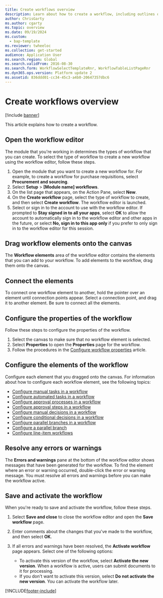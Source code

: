 ```yaml
---
title: Create workflows overview
description: Learn about how to create a workflow, including outlines on opening the workflow editor and configuring the properties of a workflow.
author: ChrisGarty
ms.author: cgarty
ms.topic: overview
ms.date: 09/19/2024
ms.custom: 
  - bap-template
ms.reviewer: twheeloc
ms.collection: get-started
audience: Application User
ms.search.region: Global
ms.search.validFrom: 2016-08-30
ms.search.form: WorkflowSelectTemplateRnr, WorkflowTableListPageRnr
ms.dyn365.ops.version: Platform update 2
ms.assetid: 836ddd01-cc34-45c3-a4b0-20647357dbc6
---
```


# Create workflows overview

[!include [banner](../includes/banner.md)]

This article explains how to create a workflow.

## Open the workflow editor

The module that you're working in determines the types of workflow that you can create. To select the type of workflow to create a new workflow using the workflow editor, follow these steps.

1. Open the module that you want to create a new workflow for. For example, to create a workflow for purchase requisitions, select **Procurement and sourcing**.
2. Select **Setup** &gt; **\[Module name\] workflows**.
3. On the list page that appears, on the Action Pane, select **New**.
4. On the **Create workflow** page, select the type of workflow to create, and then select **Create workflow**. The workflow editor is launched. 
5. Select or sign in to the account to use with the workflow editor. If prompted to **Stay signed in to all your apps**, select **OK** to allow the account to automatically sign in to the workflow editor and other apps in the future, or select **No, sign in to this app only** if you prefer to only sign in to the workflow editor for this session.

## Drag workflow elements onto the canvas

The **Workflow elements** area of the workflow editor contains the elements that you can add to your workflow. To add elements to the workflow, drag them onto the canvas.

## Connect the elements

To connect one workflow element to another, hold the pointer over an element until connection points appear. Select a connection point, and drag it to another element. Be sure to connect all the elements.

## Configure the properties of the workflow

Follow these steps to configure the properties of the workflow.

1. Select the canvas to make sure that no workflow element is selected.
2. Select **Properties** to open the **Properties** page for the workflow.
3. Follow the procedures in the [Configure workflow properties](configure-workflow-properties.md) article.

## Configure the elements of the workflow

Configure each element that you dragged onto the canvas. For information about how to configure each workflow element, see the following topics:

- [Configure manual tasks in a workflow](configure-manual-task-workflow.md)
- [Configure automated tasks in a workflow](configure-automated-task-workflow.md)
- [Configure approval processes in a workflow](configure-approval-process-workflow.md)
- [Configure approval steps in a workflow](configure-approval-step-workflow.md)
- [Configure manual decisions in a workflow](configure-manual-decision-workflow.md)
- [Configure conditional decisions in a workflow](configure-conditional-decision-workflow.md)
- [Configure parallel branches in a workflow](configure-parallel-activity-workflow.md)
- [Configure a parallel branch](configure-parallel-branch-workflow.md)
- [Configure line-item workflows](configure-line-item-workflow.md)

## Resolve any errors or warnings

The **Errors and warnings** pane at the bottom of the workflow editor shows messages that have been generated for the workflow. To find the element where an error or warning occurred, double-click the error or warning message. You must resolve all errors and warnings before you can make the workflow active.

## Save and activate the workflow

When you're ready to save and activate the workflow, follow these steps.

1. Select **Save and close** to close the workflow editor and open the **Save workflow** page.
2. Enter comments about the changes that you've made to the workflow, and then select **OK**.
3. If all errors and warnings have been resolved, the **Activate workflow** page appears. Select one of the following options:

    - To activate this version of the workflow, select **Activate the new version**. When a workflow is active, users can submit documents to it for processing.
    - If you don't want to activate this version, select **Do not activate the new version**. You can activate the workflow later.


[!INCLUDE[footer-include](../../../includes/footer-banner.md)]
